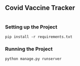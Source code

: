 ## Covid Vaccine Tracker
```

```

### Setting up the Project
```angular2html
pip install -r requirements.txt
```

### Running the Project
```angular2html
python manage.py runserver
```

